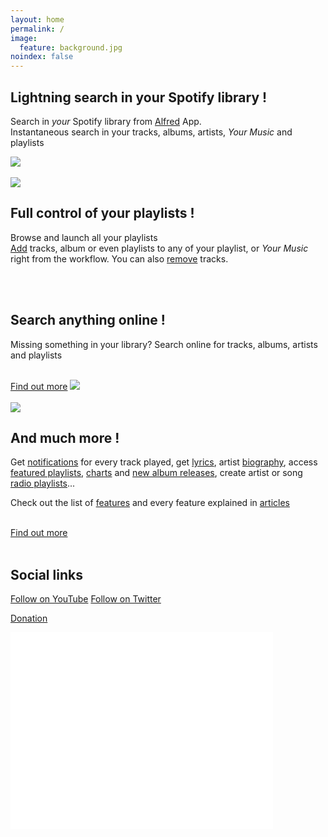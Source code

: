 ```yaml
---
layout: home
permalink: /
image:
  feature: background.jpg
noindex: false
---
```


<sectionleft>
  <leftside>

<h2>Lightning search in your Spotify library !</h2>

<p>Search in <em>your</em> Spotify library from <a href="http://www.alfredapp.com">Alfred</a> App.

<br>
Instantaneous search in your tracks, albums, artists, <em>Your Music</em> and playlists</p>

  </leftside>
  <rightside><!--<a href="{{ site.url }}/images/index1.gif">--><img src="{{ site.url }}/images/index1.jpg"></a></rightside>
</sectionleft>


<br>
<br>


<sectionright>
  <leftside><img src="{{ site.url }}/images/index3.jpg"></a></leftside>
  <rightside>
  
<h2>Full control of your playlists !</h2>

<p>Browse and launch all your playlists
<br>
<a href="{{ site.url }}/articles/add">Add</a> tracks, album or even playlists to any of your playlist, or <em>Your Music</em> right from the workflow.
You can also <a href="{{ site.url }}/articles/remove">remove</a> tracks.</p>

  </rightside>
</sectionright>


<br>
<br>


<sectionleft>
  <leftside>

<h2>Search anything online !</h2>

<p>Missing something in your library? Search online for tracks, albums, artists and playlists</p>

<br>
<a href="{{ site.url }}/articles/search-online" class="btn-success">Find out more</a>

  </leftside>
  <rightside><!--<a href="{{ site.url }}/images/index2.gif">--><img src="{{ site.url }}/images/index2.jpg"></a></rightside>
</sectionleft>

<br>
<br>


<sectionright>
  <leftside><img src="{{ site.url }}/images/biography2.jpg"></a></leftside>
  <rightside>
  
<h2>And much more !</h2>

<p>Get <a href="{{ site.url }}/articles/now-playing">notifications</a> for every track played, get <a href="{{ site.url }}/articles/lyrics">lyrics</a>, artist <a href="{{ site.url }}/articles/biography">biography</a>, access <a href="{{ site.url }}/articles/featured-playlists">featured playlists</a>, <a href="{{ site.url }}/articles/charts">charts</a> and <a href="{{ site.url }}/articles/new-releases">new album releases</a>, create artist or song <a href="{{ site.url }}/articles/radio-playlists">radio playlists</a>...</p>

<p>Check out the list of <a href="{{ site.url }}/features">features</a> and every feature explained in <a href="{{ site.url }}/articles/">articles</a></p>

<br>
<a href="{{ site.url }}/features" class="btn-success">Find out more</a>


  </rightside>
</sectionright>


<br>
<br>


<sectionleft>
  <youtubeleftside>

<h2>Social links</h2>
<a href="https://www.youtube.com/channel/UC57nCgpXyoW4Pze8BsMcaOg" target="_blank" class="btn-social youtube"><i class="fa fa-youtube" aria-hidden="true"></i>Follow on YouTube</a>
<a href="https://twitter.com/TheMiniPlayer" target="_blank" class="btn-social twitter"><i class="fa fa-twitter" aria-hidden="true"></i>Follow on Twitter</a>



<a href="https://www.youtube.com/channel/UC57nCgpXyoW4Pze8BsMcaOg" target="_blank" class="btn-social paypal"><i class="fa fa-paypal" aria-hidden="true"></i>Donation </a>

  </youtubeleftside>
  <youtuberightside><iframe width="420" height="315" src="//www.youtube.com/embed/W0y2aKQQk4A" frameborder="0"> </iframe></youtuberightside>
</sectionleft>

<br>
<br>
